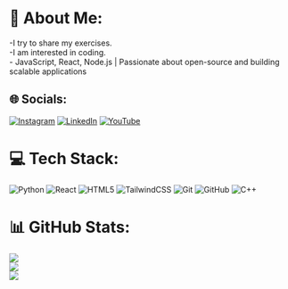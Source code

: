 # 💫 About Me:
-I try to share my exercises.<br>-I am interested in coding.<br>- JavaScript, React, Node.js | Passionate about open-source and building scalable applications<br>


## 🌐 Socials:
[![Instagram](https://img.shields.io/badge/Instagram-%23E4405F.svg?logo=Instagram&logoColor=white)](https://instagram.com/@sepehr.girl) [![LinkedIn](https://img.shields.io/badge/LinkedIn-%230077B5.svg?logo=linkedin&logoColor=white)](https://linkedin.com/in/halimeh) [![YouTube](https://img.shields.io/badge/YouTube-%23FF0000.svg?logo=YouTube&logoColor=white)](https://youtube.com/@@the_world_of_the_best) 

# 💻 Tech Stack:
![Python](https://img.shields.io/badge/python-3670A0?style=for-the-badge&logo=python&logoColor=ffdd54) ![React](https://img.shields.io/badge/react-%2320232a.svg?style=for-the-badge&logo=react&logoColor=%2361DAFB) ![HTML5](https://img.shields.io/badge/html5-%23E34F26.svg?style=for-the-badge&logo=html5&logoColor=white)  ![TailwindCSS](https://img.shields.io/badge/tailwindcss-%2338B2AC.svg?style=for-the-badge&logo=tailwind-css&logoColor=white) ![Git](https://img.shields.io/badge/git-%23F05033.svg?style=for-the-badge&logo=git&logoColor=white) ![GitHub](https://img.shields.io/badge/github-%23121011.svg?style=for-the-badge&logo=github&logoColor=white) ![C++](https://img.shields.io/badge/c++-%2300599C.svg?style=for-the-badge&logo=c%2B%2B&logoColor=white)
# 📊 GitHub Stats:
![](https://github-readme-stats.vercel.app/api?username=Halimeh2002&theme=default&hide_border=true&include_all_commits=false&count_private=false)<br/>
![](https://github-readme-streak-stats.herokuapp.com/?user=Halimeh2002&theme=default&hide_border=true)<br/>
![](https://github-readme-stats.vercel.app/api/top-langs/?username=Halimeh2002&theme=default&hide_border=true&include_all_commits=false&count_private=false&layout=compact)

<!-- Proudly created with GPRM ( https://gprm.itsvg.in ) -->
